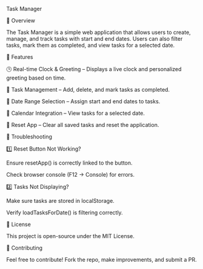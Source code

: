 Task Manager

📌 Overview

The Task Manager is a simple web application that allows users to create, manage, and track tasks with start and end dates. Users can also filter tasks, mark them as completed, and view tasks for a selected date.

🚀 Features

🕒 Real-time Clock & Greeting – Displays a live clock and personalized greeting based on time.

📅 Task Management – Add, delete, and mark tasks as completed.

📆 Date Range Selection – Assign start and end dates to tasks.

📌 Calendar Integration – View tasks for a selected date.

🔄 Reset App – Clear all saved tasks and reset the application.

🔧 Troubleshooting

1️⃣ Reset Button Not Working?

Ensure resetApp() is correctly linked to the button.

Check browser console (F12 → Console) for errors.

2️⃣ Tasks Not Displaying?

Make sure tasks are stored in localStorage.

Verify loadTasksForDate() is filtering correctly.

📜 License

This project is open-source under the MIT License.

🙌 Contributing

Feel free to contribute! Fork the repo, make improvements, and submit a PR.